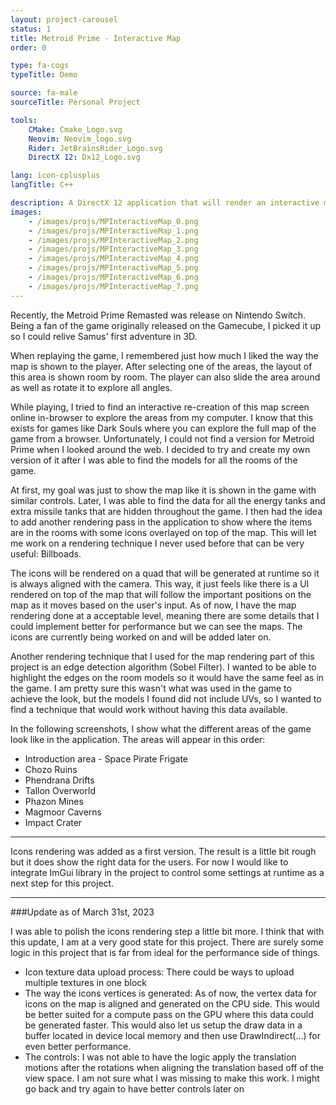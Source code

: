```yaml
---
layout: project-carousel
status: 1
title: Metroid Prime - Interactive Map
order: 0

type: fa-cogs
typeTitle: Demo

source: fa-male
sourceTitle: Personal Project

tools:
    CMake: Cmake_Logo.svg
    Neovim: Neovim_logo.svg
    Rider: JetBrainsRider_Logo.svg
    DirectX 12: Dx12_Logo.svg

lang: icon-cplusplus
langTitle: C++

description: A DirectX 12 application that will render an interactive map for Metroid Prime. The user can select an area of the game to show on screen and then move around the rooms.
images:
    - /images/projs/MPInteractiveMap_0.png
    - /images/projs/MPInteractiveMap_1.png
    - /images/projs/MPInteractiveMap_2.png
    - /images/projs/MPInteractiveMap_3.png
    - /images/projs/MPInteractiveMap_4.png
    - /images/projs/MPInteractiveMap_5.png
    - /images/projs/MPInteractiveMap_6.png
    - /images/projs/MPInteractiveMap_7.png
---
```


Recently, the Metroid Prime Remasted was release on Nintendo Switch. Being a fan of the game originally released on the Gamecube, I picked it up so I could relive Samus' first adventure in 3D.

When replaying the game, I remembered just how much I liked the way the map is shown to the player. After selecting one of the areas, the layout of this area is shown room by room. The player can also slide the area around as well as rotate it to explore all angles.

While playing, I tried to find an interactive re-creation of this map screen online in-browser to explore the areas from my computer. I know that this exists for games like Dark Souls where you can explore the full map of the game from a browser. Unfortunately, I could not find a version for Metroid Prime when I looked around the web. I decided to try and create my own version of it after I was able to find the models for all the rooms of the game.

At first, my goal was just to show the map like it is shown in the game with similar controls. Later, I was able to find the data for all the energy tanks and extra missile tanks that are hidden throughout the game. I then had the idea to add another rendering pass in the application to show where the items are in the rooms with some icons overlayed on top of the map. This will let me work on a rendering technique I never used before that can be very useful: Billboads.

The icons will be rendered on a quad that will be generated at runtime so it is always aligned with the camera. This way, it just feels like there is a UI rendered on top of the map that will follow the important positions on the map as it moves based on the user's input. As of now, I have the map rendering done at a acceptable level, meaning there are some details that I could implement better for performance but we can see the maps. The icons are currently being worked on and will be added later on.

Another rendering technique that I used for the map rendering part of this project is an edge detection algorithm (Sobel Filter). I wanted to be able to highlight the edges on the room models so it would have the same feel as in the game. I am pretty sure this wasn't what was used in the game to achieve the look, but the models I found did not include UVs, so I wanted to find a technique that would work without having this data available.

In the following screenshots, I show what the different areas of the game look like in the application. The areas will appear in this order:

* Introduction area - Space Pirate Frigate
* Chozo Ruins
* Phendrana Drifts
* Tallon Overworld
* Phazon Mines
* Magmoor Caverns
* Impact Crater

-------------------------------------------------

Icons rendering was added as a first version. The result is a little bit rough but it does show the right data for the users. For now I would like to integrate ImGui library in the project to control some settings at runtime as a next step for this project.

-------------------------------------------------

###Update as of March 31st, 2023

I was able to polish the icons rendering step a little bit more. I think that with this update, I am at a very good state for this project. There are surely some logic in this project that is far from ideal for the performance side of things.

* Icon texture data upload process: There could be ways to upload multiple textures in one block
* The way the icons vertices is generated: As of now, the vertex data for icons on the map is aligned and generated on the CPU side. This would be better suited for a compute pass on the GPU where this data could be generated faster. This would also let us setup the draw data in a buffer located in device local memory and then use DrawIndirect(...) for even better performance.
* The controls: I was not able to have the logic apply the translation motions after the rotations when aligning the translation based off of the view space. I am not sure what I was missing to make this work. I might go back and try again to have better controls later on
